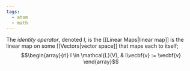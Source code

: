 ```yaml
---
tags:
  - atom
  - math
---
```

The *identity operator*, denoted $I$, is the [[Linear Maps|linear map]] is the linear map on some [[Vectors|vector space]] that maps each to itself;
$$\begin{array}{rl}
	I \in \mathcal{L}(V), & I\vecbf{v} := \vecbf{v}
\end{array}$$